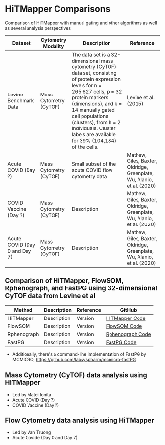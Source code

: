 # HiTMapper Comparisons
Comparison of HiTMapper with manual gating and other algorithms as well as several analysis perspectives

| Dataset  |  Cytometry Modality  |  Description  |  Reference  |  
|---------------|---------------|-----------|-----------|
|  Levine Benchmark Data  |  Mass Cytometry (CyTOF)  |  The data set is a 32-dimensional mass cytometry (CyTOF) data set, consisting of protein expression levels for n = 265,627 cells, p = 32 protein markers (dimensions), and k = 14 manually gated cell populations (clusters), from h = 2 individuals. Cluster labels are available for 39% (104,184) of the cells.  | Levine et al. (2015)  | 
|  Acute COVID (Day ?)  |  Mass Cytometry (CyTOF)   |  Small subset of the acute COVID flow cytometry data  |  Mathew, Giles, Baxter, Oldridge,  Greenplate, Wu, Alanio, et al. (2020) | 
|  COVID Vaccine (Day ?)  |  Mass Cytometry (CyTOF)   |  Description  |  Mathew, Giles, Baxter, Oldridge,  Greenplate, Wu, Alanio, et al. (2020)  |  
|  Acute COVID (Day 0 and Day 7)  | Mass Cytometry (CyTOF)  |  Description  |  Mathew, Giles, Baxter, Oldridge,  Greenplate, Wu, Alanio, et al. (2020)  |  


## Comparison of HiTMapper, FlowSOM, Rphenograph, and FastPG using 32-dimensional CyTOF data from Levine et al


| Method  |  Description  |  Reference  |  GitHub |
|---------------|---------------|-----------|-----------|
|  HiTMapper  |  Description  |  Version  |  [HiTMapper Code](https://github.com/matei-ionita/HiTMapper/tree/master)  | 
|  FlowSOM  |  Description  |  Version  |  [FlowSOM Code](https://github.com/SofieVG/FlowSOM)  |  
|  Rphenograph  |  Description  |  Version  |  [Rphenograph Code](https://github.com/JinmiaoChenLab/Rphenograph)  | 
|  FastPG  |  Description  |  Version  |  [FastPG Code](https://github.com/sararselitsky/FastPG)  |

- Additionally, there's a command-line implementation of FastPG by MCMICRO, https://github.com/labsyspharm/mcmicro-fastPG 

## Mass Cytometry (CyTOF) data analysis using HiTMapper
* Led by Matei Ionita
* Acute COVID (Day ?)
* COVID Vaccine (Day ?)

## Flow Cytometry data analysis using HiTMapper
* Led by Van Truong
* Acute Covide (Day 0 and Day 7)


